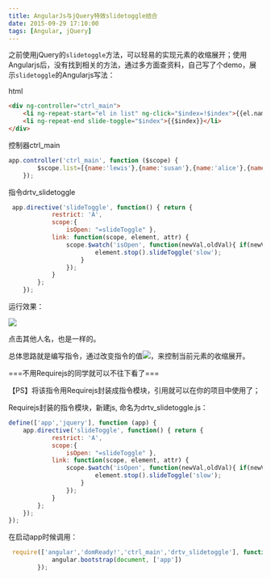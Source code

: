 ```yaml
---
title: AngularJs与jQuery特效slidetoggle结合
date: 2015-09-29 17:10:00
tags: [Angular, jQuery]
---
```


之前使用jQuery的`slidetoggle`方法，可以轻易的实现元素的收缩展开；使用Angularjs后，没有找到相关的方法，通过多方面查资料，自己写了个demo，展示`slidetoggle`的Angularjs写法：

<!--more-->

html

```html
<div ng-controller="ctrl_main">
    <li ng-repeat-start="el in list" ng-click="$index=!$index">{{el.name}}</li>
    <li ng-repeat-end slide-toggle="$index">{{$index}}</li>
</div>
```

控制器ctrl_main

```js
app.controller('ctrl_main', function ($scope) {
        $scope.list=[{name:'lewis'},{name:'susan'},{name:'alice'},{name:'jay'}]
    });
```

指令drtv_slidetoggle

```js
 app.directive('slideToggle', function() { return {
            restrict: 'A',
            scope:{
                isOpen: "=slideToggle" },
            link: function(scope, element, attr) {
                scope.$watch('isOpen', function(newVal,oldVal){ if(newVal !== oldVal){
                        element.stop().slideToggle('slow');
                    }
                });
            }
        };
    });
```

运行效果：

![](https://ws1.sinaimg.cn/mw690/83900b4egw1f9yh3pkrm5j20c705caav.jpg)

点击其他人名，也是一样的。

总体思路就是编写指令，通过改变指令的值![](https://ws2.sinaimg.cn/mw690/83900b4egw1f9yh3pdvz6j204800jweb.jpg)，来控制当前元素的收缩展开。

===不用Requirejs的同学就可以不往下看了===

【PS】将该指令用Requirejs封装成指令模块，引用就可以在你的项目中使用了；

Requirejs封装的指令模块，新建js, 命名为drtv_slidetoggle.js：

```js
define(['app','jquery'], function (app) {
    app.directive('slideToggle', function() { return {
            restrict: 'A',
            scope:{
                isOpen: "=slideToggle" },
            link: function(scope, element, attr) {
                scope.$watch('isOpen', function(newVal,oldVal){ if(newVal !== oldVal){
                        element.stop().slideToggle('slow');
                    }
                });
            }
        };
    });
});
```

在启动app时候调用：

```js
 require(['angular','domReady!','ctrl_main','drtv_slidetoggle'], function (angular) {
            angular.bootstrap(document, ['app'])
        });
```